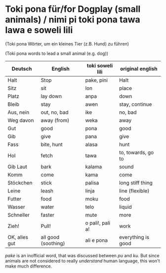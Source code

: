 # Toki pona für/for Dogplay (small animals) / nimi pi toki pona tawa lawa e soweli lili

(Toki pona Wörter, um ein kleines Tier (z.B. Hund) zu führen)

(Toki pona words to lead a small animal (e.g. dog))

| Deutsch       | English             | toki soweli lili | original english   |
| ------------- | ------------------- | ---------------- | ------------------ |
| Halt          | Stop                | pake, pini       | Halt               |
| Sitz          | sit                 | lon              | place              |
| Platz         | lay down            | anpa             | down               |
| Bleib         | stay                | awen             | stay, continue     |
| Aus, nein     | out, no, bad        | ike              | no, bad            |
| Weg davon     | away (from)         | weka             | away               |
| Gut           | good                | pona             | good               |
| Gib           | give                | pana             | give               |
| Fass          | bite, hunt          | alasa            | hunt               |
| Hol           | fetch               | tawa             | to, towards, go to |
| Gib Laut      | bark                | kalama           | sound              |
| Komm          | come                | kama             | come               |
| Stöckchen     | stick               | palisa           | long stiff thing   |
| Leine         | leash               | linja            | line (flexible)    |
| Futter        | food                | moku             | food               |
| Wasser        | water               | telo             | liquid             |
| Schneller     | faster              | mute             | more               |
| Zieh!         | Pull!               | o pali!, pali a! | work               |
| OK, alles gut | all good (soothing) | ali e pona       | everything is good |

*pake* is an inofficial word, that was discussed between *pu* and *ku*. But since animals are not considered to really *understand* human language, this won't make much difference.


